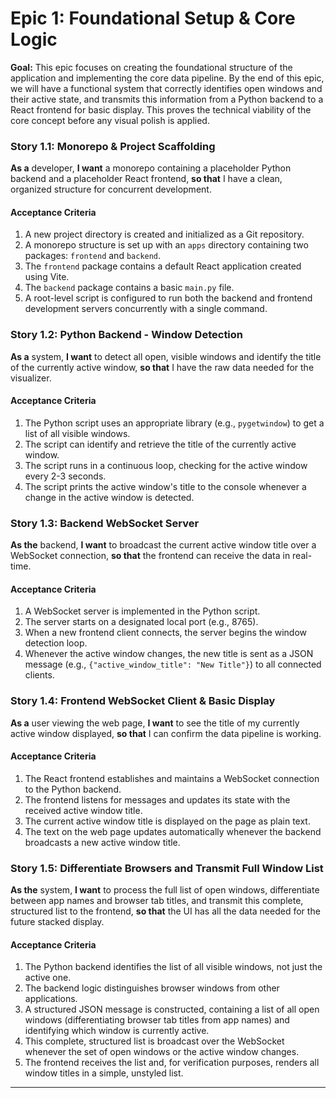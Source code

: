 # **Epic 1: Foundational Setup & Core Logic**

**Goal:** This epic focuses on creating the foundational structure of the application and implementing the core data pipeline. By the end of this epic, we will have a functional system that correctly identifies open windows and their active state, and transmits this information from a Python backend to a React frontend for basic display. This proves the technical viability of the core concept before any visual polish is applied.

### **Story 1.1: Monorepo & Project Scaffolding**

**As a** developer,
**I want** a monorepo containing a placeholder Python backend and a placeholder React frontend,
**so that** I have a clean, organized structure for concurrent development.

#### Acceptance Criteria

1.  A new project directory is created and initialized as a Git repository.
2.  A monorepo structure is set up with an `apps` directory containing two packages: `frontend` and `backend`.
3.  The `frontend` package contains a default React application created using Vite.
4.  The `backend` package contains a basic `main.py` file.
5.  A root-level script is configured to run both the backend and frontend development servers concurrently with a single command.

### **Story 1.2: Python Backend - Window Detection**

**As a** system,
**I want** to detect all open, visible windows and identify the title of the currently active window,
**so that** I have the raw data needed for the visualizer.

#### Acceptance Criteria

1.  The Python script uses an appropriate library (e.g., `pygetwindow`) to get a list of all visible windows.
2.  The script can identify and retrieve the title of the currently active window.
3.  The script runs in a continuous loop, checking for the active window every 2-3 seconds.
4.  The script prints the active window's title to the console whenever a change in the active window is detected.

### **Story 1.3: Backend WebSocket Server**

**As the** backend,
**I want** to broadcast the current active window title over a WebSocket connection,
**so that** the frontend can receive the data in real-time.

#### Acceptance Criteria

1.  A WebSocket server is implemented in the Python script.
2.  The server starts on a designated local port (e.g., 8765).
3.  When a new frontend client connects, the server begins the window detection loop.
4.  Whenever the active window changes, the new title is sent as a JSON message (e.g., `{"active_window_title": "New Title"}`) to all connected clients.

### **Story 1.4: Frontend WebSocket Client & Basic Display**

**As a** user viewing the web page,
**I want** to see the title of my currently active window displayed,
**so that** I can confirm the data pipeline is working.

#### Acceptance Criteria

1.  The React frontend establishes and maintains a WebSocket connection to the Python backend.
2.  The frontend listens for messages and updates its state with the received active window title.
3.  The current active window title is displayed on the page as plain text.
4.  The text on the web page updates automatically whenever the backend broadcasts a new active window title.

### **Story 1.5: Differentiate Browsers and Transmit Full Window List**

**As the** system,
**I want** to process the full list of open windows, differentiate between app names and browser tab titles, and transmit this complete, structured list to the frontend,
**so that** the UI has all the data needed for the future stacked display.

#### Acceptance Criteria

1.  The Python backend identifies the list of all visible windows, not just the active one.
2.  The backend logic distinguishes browser windows from other applications.
3.  A structured JSON message is constructed, containing a list of all open windows (differentiating browser tab titles from app names) and identifying which window is currently active.
4.  This complete, structured list is broadcast over the WebSocket whenever the set of open windows or the active window changes.
5.  The frontend receives the list and, for verification purposes, renders all window titles in a simple, unstyled list.

---